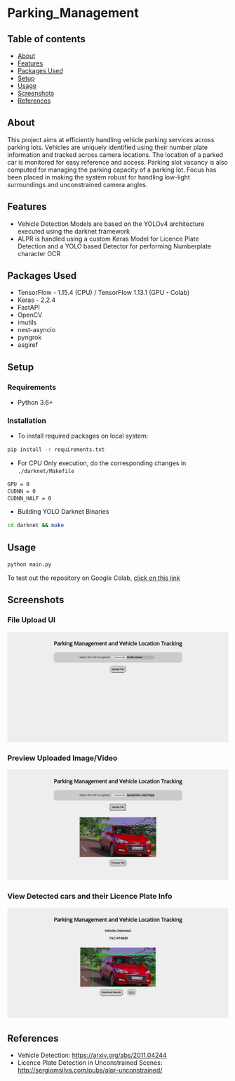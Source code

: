 # Parking_Management

## Table of contents
* [About](#about)
* [Features](#features)
* [Packages Used](#packages-used)
* [Setup](#setup)
* [Usage](#usage)
* [Screenshots](#screenshots)
* [References](#references)

## About

This project aims at efficiently handling vehicle parking services across parking lots. Vehicles are uniquely identified using their number plate information and tracked across camera locations. The location of a parked car is monitored for easy reference and access. Parking slot vacancy is also computed for managing the parking capacity of a parking lot. Focus has been placed in making the system robust for handling low-light surroundings and unconstrained camera angles.

## Features

- Vehicle Detection Models are based on the YOLOv4 architecture executed using the darknet framework
- ALPR is handled using a custom Keras Model for Licence Plate Detection and a YOLO based Detector for performing Numberplate character OCR

## Packages Used
- TensorFlow - 1.15.4 (CPU) / TensorFlow 1.13.1 (GPU - Colab) 
- Keras - 2.2.4
- FastAPI
- OpenCV
- imutils
- nest-asyncio
- pyngrok
- asgiref

## Setup

### Requirements
- Python 3.6+

### Installation
- To install required packages on local system:<br>
```bash
pip install -r requirements.txt
```

- For CPU Only execution, do the corresponding changes in ```./darknet/Makefile```
```
GPU = 0
CUDNN = 0
CUDNN_HALF = 0
```

- Building YOLO Darknet Binaries
```bash
cd darknet && make
```

## Usage

```bash
python main.py
```

To test out the repository on Google Colab, [click on this link](https://colab.research.google.com/drive/1QljiKUGbN4uaLOo8leRWZYxHummz376k?usp=sharing)

## Screenshots

### File Upload UI
![](./assets/home.png)
<br>

### Preview Uploaded Image/Video
![](./assets/file_upload.png)
<br>

### View Detected cars and their Licence Plate Info
![](./assets/result.png)
<br>


## References

- Vehicle Detection: <https://arxiv.org/abs/2011.04244>
- Licence Plate Detection in Unconstrained Scenes: <http://sergiomsilva.com/pubs/alpr-unconstrained/>


